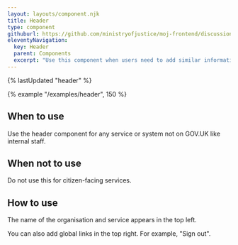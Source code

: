 ```yaml
---
layout: layouts/component.njk
title: Header
type: component
githuburl: https://github.com/ministryofjustice/moj-frontend/discussions/246
eleventyNavigation:
  key: Header
  parent: Components
  excerpt: "Use this component when users need to add similar information a couple of times, such as several names for a single application."
---
```


{% lastUpdated "header" %}

{% example "/examples/header", 150 %}

## When to use

Use the header component for any service or system not on GOV.UK like internal staff.

## When not to use

Do not use this for citizen-facing services.

## How to use

The name of the organisation and service appears in the top left.

You can also add global links in the top right. For example, "Sign out".
